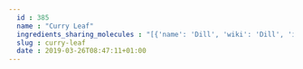 ```yaml
---
  id : 385
  name : "Curry Leaf"
  ingredients_sharing_molecules : "[{'name': 'Dill', 'wiki': 'Dill', 'id': 256, 'category': 'Herb', 'common_molecules': [247573, 6616, 26049, 10282, 6918391, 6549, 31253, 11230, 62367, 22311, 7461, 7462, 440917, 439250, 7460, 2758]}, {'name': 'Rosemary', 'wiki': 'Rosemary', 'id': 264, 'category': 'Herb', 'common_molecules': [247573, 6616, 26049, 10282, 6918391, 6549, 111037, 31253, 11230, 62367, 22311, 7461, 7462, 440917, 7460, 2758]}, {'name': 'Spearmint', 'wiki': 'Spearmint', 'id': 266, 'category': 'Herb', 'common_molecules': [247573, 6616, 26049, 6918391, 6549, 111037, 31253, 11230, 62367, 10282, 7461, 7462, 22311, 439250, 7460, 2758]}, {'name': 'Lemon', 'wiki': 'Lemon', 'id': 240, 'category': 'Fruit Citrus', 'common_molecules': [5365982, 31253, 6616, 26049, 6918391, 111037, 11230, 7460, 62367, 22311, 7461, 7462, 440917, 6549, 2758]}, {'name': 'Ginger', 'wiki': 'Ginger', 'id': 333, 'category': 'Spice', 'common_molecules': [31253, 6616, 26049, 10282, 6918391, 111037, 11230, 7460, 62367, 22311, 7461, 7462, 440917, 6549, 2758]}]"
  slug : curry-leaf
  date : 2019-03-26T08:47:11+01:00
---
```



